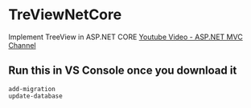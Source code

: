 # TreViewNetCore
Implement TreeView in ASP.NET CORE
[Youtube Video - ASP.NET MVC Channel](https://www.youtube.com/watch?v=eGfedzMGum4)

## Run this in VS Console once you download it
```
add-migration
update-database
```
